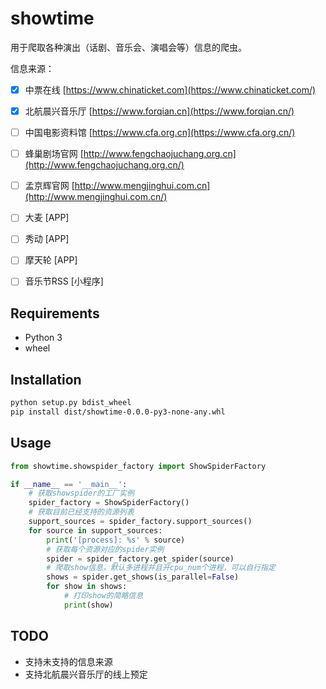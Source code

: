 # showtime

用于爬取各种演出（话剧、音乐会、演唱会等）信息的爬虫。

信息来源：

- [x] 中票在线 [https://www.chinaticket.com](https://www.chinaticket.com/)

- [x] 北航晨兴音乐厅 [https://www.forqian.cn](https://www.forqian.cn/)

- [ ] 中国电影资料馆 [https://www.cfa.org.cn](https://www.cfa.org.cn/)

- [ ] 蜂巢剧场官网 [http://www.fengchaojuchang.org.cn](http://www.fengchaojuchang.org.cn/)

- [ ] 孟京辉官网 [http://www.mengjinghui.com.cn](http://www.mengjinghui.com.cn/)

- [ ] 大麦 [APP]

- [ ] 秀动 [APP]

- [ ] 摩天轮 [APP]

- [ ] 音乐节RSS [小程序]

## Requirements

- Python 3
- wheel

## Installation

```bash
python setup.py bdist_wheel
pip install dist/showtime-0.0.0-py3-none-any.whl
```

## Usage

```python
from showtime.showspider_factory import ShowSpiderFactory

if __name__ == '__main__':
    # 获取showspider的工厂实例
    spider_factory = ShowSpiderFactory()
    # 获取目前已经支持的资源列表
    support_sources = spider_factory.support_sources()
    for source in support_sources:
        print('[process]: %s' % source)
        # 获取每个资源对应的spider实例
        spider = spider_factory.get_spider(source)
        # 爬取show信息，默认多进程并且开cpu_num个进程，可以自行指定
        shows = spider.get_shows(is_parallel=False)
        for show in shows:
            # 打印show的简略信息
            print(show)
```

## TODO

- 支持未支持的信息来源
- 支持北航晨兴音乐厅的线上预定